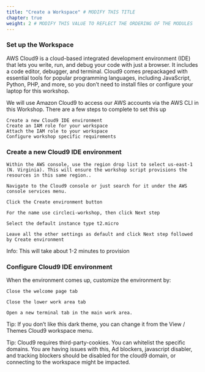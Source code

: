 ```yaml
---
title: "Create a Workspace" # MODIFY THIS TITLE
chapter: true
weight: 2 # MODIFY THIS VALUE TO REFLECT THE ORDERING OF THE MODULES
---
```


<!-- MORE SUBMODULES CAN BE ADDED TO DIVIDE UP THE SETUP INTO SMALLER SECTIONS -->
<!-- COPY AND PASTE THIS SUBMODULE FILE, RENAME, AND CHANGE THE CONTENTS AS NECESSARY -->


### Set up the Workspace <!-- MODIFY THIS SUBHEADING -->
AWS Cloud9 is a cloud-based integrated development environment (IDE) that lets you write, run, and debug your code with just a browser. It includes a code editor, debugger, and terminal. Cloud9 comes prepackaged with essential tools for popular programming languages, including JavaScript, Python, PHP, and more, so you don’t need to install files or configure your laptop for this workshop.

We will use Amazon Cloud9 to access our AWS accounts via the AWS CLI in this Workshop. There are a few steps to complete to set this up

    Create a new Cloud9 IDE environment
    Create an IAM role for your workspace
    Attach the IAM role to your workspace
    Configure workshop specific requirements


### Create a new Cloud9 IDE environment <!-- MODIFY THIS SUBHEADING -->

    Within the AWS console, use the region drop list to select us-east-1 (N. Virginia). This will ensure the workshop script provisions the resources in this same region..

    Navigate to the Cloud9 console or just search for it under the AWS console services menu.

    Click the Create environment button

    For the name use circleci-workshop, then click Next step

    Select the default instance type t2.micro

    Leave all the other settings as default and click Next step followed by Create environment

Info: This will take about 1-2 minutes to provision


### Configure Cloud9 IDE environment <!-- MODIFY THIS SUBHEADING -->

When the environment comes up, customize the environment by:

    Close the welcome page tab

    Close the lower work area tab

    Open a new terminal tab in the main work area.

Tip: If you don’t like this dark theme, you can change it from the View / Themes Cloud9 workspace menu.

Tip: Cloud9 requires third-party-cookies. You can whitelist the specific domains. You are having issues with this, Ad blockers, javascript disabler, and tracking blockers should be disabled for the cloud9 domain, or connecting to the workspace might be impacted.
